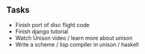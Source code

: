 ## Tasks

- Finish port of disc flight code
- Finish django tutorial
- Watch Unison video / learn more about unison
- Write a scheme / lisp compiler in unison / haskell

